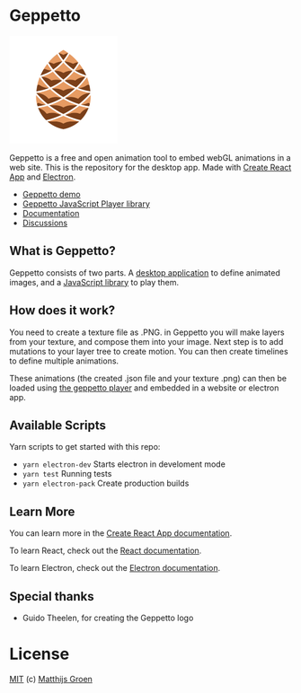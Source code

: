 # Geppetto

![Geppetto logo](./public/logo192.png)

Geppetto is a free and open animation tool to embed webGL animations in a web site. This is the repository for the desktop app.
Made with [Create React App](https://github.com/facebook/create-react-app) and [Electron](https://electronjs.org/).

- [Geppetto demo](https://matthijsgroen.github.io/geppetto/)
- [Geppetto JavaScript Player library](https://github.com/matthijsgroen/geppetto-player)
- [Documentation](https://github.com/matthijsgroen/geppetto/wiki)
- [Discussions](https://github.com/matthijsgroen/geppetto/discussions)

## What is Geppetto?

Geppetto consists of two parts. A [desktop application](https://github.com/matthijsgroen/geppetto/releases/latest) to define animated images, and a [JavaScript library](https://github.com/matthijsgroen/geppetto-player) to play them.

## How does it work?

You need to create a texture file as .PNG. in Geppetto you will make layers from your texture, and compose them into your image. Next step is to add mutations to your layer tree to create motion. You can then create timelines to define multiple animations.

These animations (the created .json file and your texture .png) can then be loaded using [the geppetto player](https://github.com/matthijsgroen/geppetto-player) and embedded in a website or electron app.

## Available Scripts

Yarn scripts to get started with this repo:

- `yarn electron-dev` Starts electron in develoment mode
- `yarn test` Running tests
- `yarn electron-pack` Create production builds

## Learn More

You can learn more in the [Create React App documentation](https://facebook.github.io/create-react-app/docs/getting-started).

To learn React, check out the [React documentation](https://reactjs.org/).

To learn Electron, check out the [Electron documentation](https://electronjs.org/).

## Special thanks

- Guido Theelen, for creating the Geppetto logo

# License

[MIT](./LICENSE) (c) [Matthijs Groen](https://twitter.com/matthijsgroen)

